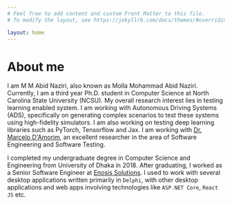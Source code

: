 ```yaml
---
# Feel free to add content and custom Front Matter to this file.
# To modify the layout, see https://jekyllrb.com/docs/themes/#overriding-theme-defaults

layout: home
---
```

<h1>About me</h1>

I am M M Abid Naziri, also known as Molla Mohammad Abid Naziri. Currently, I am a third year Ph.D. student in Computer Science at North Carolina State University (NCSU). My overall research interest lies in testing learning enabled system. I am working with Autonomous Driving Systems (ADS), specifically on generating complex scenarios to test these systems using high-fidelity simulators. I am also working on testing deep learning libraries such as PyTorch, Tensorflow and Jax. I am working with [Dr. Marcelo D'Amorim](https://damorim.github.io/), an excellent researcher in the area of Software Engineering and Software Testing.

I completed my undergraduate degree in Computer Science and Engineering from University of Dhaka in 2018. After graduating, I worked as a Senior Software Engineer at [Enosis Solutions](https://www.enosisbd.com/). I used to work with several desktop applications written primarily in `Delphi`, with other desktop applications and web apps involving technologies like `ASP.NET Core`, `React JS` etc.
